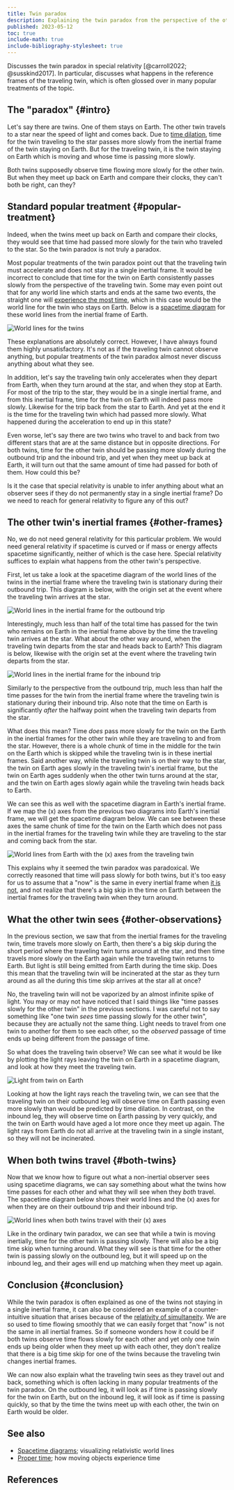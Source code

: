 ```yaml
---
title: Twin paradox
description: Explaining the twin paradox from the perspective of the other twin.
published: 2023-05-12
toc: true
include-math: true
include-bibliography-stylesheet: true
---
```


Discusses the twin paradox in special relativity [@carroll2022; @susskind2017].
In particular, discusses what happens in the reference frames of the traveling twin,
which is often glossed over in many popular treatments of the topic.

## The "paradox" {#intro}

Let's say there are twins.  One of them stays on Earth.
The other twin travels to a star near the speed of light and comes back.
Due to [time dilation], time for the twin traveling to the star
passes more slowly from the inertial frame of the twin staying on Earth.
But for the traveling twin, it is the twin staying on Earth which is moving
and whose time is passing more slowly.

Both twins supposedly observe time flowing more slowly for the other twin.
But when they meet up back on Earth and compare their clocks,
they can't both be right, can they?

[time dilation]: ../../spacetime-diagrams#time-dilation

## Standard popular treatment {#popular-treatment}

Indeed, when the twins meet up back on Earth and compare their clocks,
they would see that time had passed more slowly for the twin who traveled to the star.
So the twin paradox is not truly a paradox.

Most popular treatments of the twin paradox point out that the traveling twin
must accelerate and does not stay in a single inertial frame.
It would be incorrect to conclude that time for the twin on Earth
consistently passes slowly from the perspective of the traveling twin.
Some may even point out that for any world line which starts and ends
at the same two events, the straight one will [experience the most time],
which in this case would be the world line for the twin who stays on Earth.
Below is a [spacetime diagram] for these world lines from
the inertial frame of Earth.

![World lines for the twins](/diagrams/article/relativity/paradox/twin/worldlines.svg)

[experience the most time]: ../../proper-time/#longest

[spacetime diagram]: ../../spacetime-diagrams

These explanations are absolutely correct.
However, I have always found them highly unsatisfactory.
It's not as if the traveling twin cannot observe anything,
but popular treatments of the twin paradox
almost never discuss anything about what they see.

In addition, let's say the traveling twin only accelerates when they depart from Earth,
when they turn around at the star, and when they stop at Earth.
For most of the trip to the star, they would be in a single inertial frame,
and from this inertial frame, time for the twin on Earth will indeed pass more slowly.
Likewise for the trip back from the star to Earth.
And yet at the end it is the time for the traveling twin which had passed more slowly.
What happened during the acceleration to end up in this state?

Even worse, let's say there are two twins who travel to and back from two different stars
that are at the same distance but in opposite directions.
For both twins, time for the other twin should be passing more slowly
during the outbound trip and the inbound trip,
and yet when they meet up back at Earth,
it will turn out that the same amount of time had passed for both of them.
How could this be?

Is it the case that special relativity is unable to infer anything about
what an observer sees if they do not permanently stay in a single inertial frame?
Do we need to reach for general relativity to figure any of this out?

## The other twin's inertial frames {#other-frames}

No, we do not need general relativity for this particular problem.
We would need general relativity if spacetime is curved
or if mass or energy affects spacetime significantly,
neither of which is the case here.
Special relativity suffices to explain what happens from
the other twin's perspective.

First, let us take a look at the spacetime diagram of the world lines of the twins
in the inertial frame where the traveling twin is stationary during their outbound trip.
This diagram is below, with the origin set at the event where
the traveling twin arrives at the star.

![World lines in the inertial frame for the outbound trip](/diagrams/article/relativity/paradox/twin/outbound-frame.svg)

Interestingly, much less than half of the total time has passed for the twin
who remains on Earth in the inertial frame above by the time
the traveling twin arrives at the star.
What about the other way around, when the traveling twin departs from the star
and heads back to Earth?  This diagram is below, likewise with the origin
set at the event where the traveling twin departs from the star.

![World lines in the inertial frame for the inbound trip](/diagrams/article/relativity/paradox/twin/inbound-frame.svg)

Similarly to the perspective from the outbound trip, much less than half the time
passes for the twin from the inertial frame where the traveling twin is stationary
during their inbound trip.  Also note that the time on Earth is significantly _after_
the halfway point when the traveling twin departs from the star.

What does this mean?  Time _does_ pass more slowly for the twin on the Earth in the
inertial frames for the other twin while they are traveling to and from the star.
However, there is a whole chunk of time in the middle for the twin on the Earth
which is skipped while the traveling twin is in these inertial frames.
Said another way, while the traveling twin is on their way to the star,
the twin on Earth ages slowly in the traveling twin's inertial frame,
but the twin on Earth ages suddenly when the other twin turns around at the star,
and the twin on Earth ages slowly again while the traveling twin heads back to Earth.

We can see this as well with the spacetime diagram in Earth's inertial frame.
If we map the \(x\) axes from the previous two diagrams into Earth's inertial frame,
we will get the spacetime diagram below.
We can see between these axes the same chunk of time for the twin on the Earth
which does not pass in the inertial frames for the traveling twin while they are
traveling to the star and coming back from the star.

![World lines from Earth with the \(x\) axes from the traveling twin](/diagrams/article/relativity/paradox/twin/worldlines-axes.svg)

This explains why it seemed the twin paradox was paradoxical.
We correctly reasoned that time will pass slowly for both twins,
but it's too easy for us to assume that a "now" is the same in every inertial frame
when [it is not](/article/physics/relativity/spacetime-diagrams#simultaneity),
and not realize that there's a big skip in the time on Earth
between the inertial frames for the traveling twin when they turn around.

## What the other twin sees {#other-observations}

In the previous section, we saw that from the inertial frames for the traveling twin,
time travels more slowly on Earth, then there's a big skip during the short period
where the traveling twin turns around at the star, and then time travels more slowly
on the Earth again while the traveling twin returns to Earth.  But light is still
being emitted from Earth during the time skip.
Does this mean that the traveling twin will be incinerated at the star
as they turn around as all the during this time skip arrives at the star all at once?

No, the traveling twin will not be vaporized by an almost infinite spike of light.
You may or may not have noticed that I said things like "time passes slowly for
the other twin" in the previous sections.  I was careful not to say something like
"one twin _sees_ time passing slowly for the other twin", because they are actually
not the same thing.  Light needs to travel from one twin to another for them to
see each other, so the _observed_ passage of time ends up being different from
the passage of time.

So what does the traveling twin observe?
We can see what it would be like by plotting the light rays leaving
the twin on Earth in a spacetime diagram, and look at how they
meet the traveling twin.

![Light from twin on Earth](/diagrams/article/relativity/paradox/twin/worldlines-light.svg)

Looking at how the light rays reach the traveling twin,
we can see that the traveling twin on their outbound leg will observe time on Earth
passing even more slowly than would be predicted by time dilation.
In contrast, on the inbound leg, they will observe time on Earth passing by very quickly,
and the twin on Earth would have aged a lot more once they meet up again.
The light rays from Earth do not all arrive at the traveling twin in a single instant,
so they will not be incinerated.

## When both twins travel {#both-twins}

Now that we know how to figure out what a non-inertial observer sees
using spacetime diagrams, we can say something about what the twins
how time passes for each other and what they will see when they _both_ travel.
The spacetime diagram below shows their world lines and the \(x\) axes for
when they are on their outbound trip and their inbound trip.

![World lines when both twins travel with their \(x\) axes](/diagrams/article/relativity/paradox/twin/both-travel-axes.svg)

Like in the ordinary twin paradox, we can see that while a twin is moving inertially,
time for the other twin is passing slowly.  There will also be a big time skip when turning around.
What they will see is that time for the other twin is passing slowly on the outbound leg,
but it will speed up on the inbound leg, and their ages will end up matching
when they meet up again.

## Conclusion {#conclusion}

While the twin paradox is often explained as one of the twins not staying
in a single inertial frame, it can also be considered an example of
a counter-intuitive situation that arises because of the
[relativity of simultaneity](/article/physics/relativity/spacetime-diagrams#simultaneity).
We are so used to time flowing smoothly that we can easily forget that "now"
is not the same in all inertial frames.  So if someone wonders how it could be
if both twins observe time flows slowly for each other and yet only one twin
ends up being older when they meet up with each other, they don't realize
that there is a big time skip for one of the twins because the traveling twin
changes inertial frames.

We can now also explain what the traveling twin sees as they travel out and back,
something which is often lacking in many popular treatments of the twin paradox.
On the outbound leg, it will look as if time is passing slowly for the twin on Earth,
but on the inbound leg, it will look as if time is passing quickly,
so that by the time the twins meet up with each other,
the twin on Earth would be older.

## See also

*   [Spacetime diagrams](/article/physics/relativity/spacetime-diagrams);
    visualizing relativistic world lines
*   [Proper time](/article/physics/relativity/proper-time/);
    how moving objects experience time

## References
